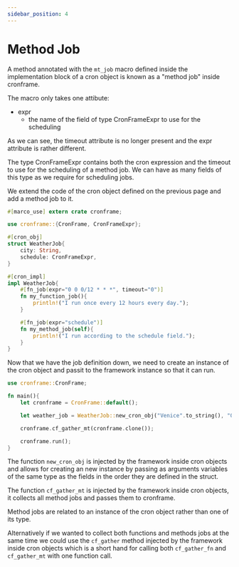 ```yaml
---
sidebar_position: 4
---
```


# Method Job

A method annotated with the `mt_job` macro defined inside the implementation block of a cron object is known as a "method job" inside cronframe.

The macro only takes one attibute:
- expr
    - the name of the field of type CronFrameExpr to use for the scheduling

As we can see, the timeout attribute is no longer present and the expr attribute is rather different.

The type CronFrameExpr contains both the cron expression and the timeout to use for the scheduling of a method job. We can have as many fields of this type as we require for scheduling jobs.

We extend the code of the cron object defined on the previous page and add a method job to it.

```rust
#[marco_use] extern crate cronframe;

use cronframe::{CronFrame, CronFrameExpr};

#[cron_obj]
struct WeatherJob{
    city: String,
    schedule: CronFrameExpr,
}

#[cron_impl]
impl WeatherJob{
    #[fn_job(expr="0 0 0/12 * * *", timeout="0")]
    fn my_function_job(){
        println!("I run once every 12 hours every day.");
    }

    #[fn_job(expr="schedule")]
    fn my_method_job(self){
        println!("I run according to the schedule field.");
    }
}
```

Now that we have the job definition down, we need to create an instance of the cron object and passit to the framework instance so that it can run.

```rust
use cronframe::CronFrame;

fn main(){
    let cronframe = CronFrame::default();

    let weather_job = WeatherJob::new_cron_obj("Venice".to_string(), "0 0 0/12 * * *".into());

    cronframe.cf_gather_mt(cronframe.clone()); 

    cronframe.run(); 
}
```

The function `new_cron_obj` is injected by the framework inside cron objects and allows for creating an new instance by passing as arguments variables of the same type as the fields in the order they are defined in the struct.

The function `cf_gather_mt` is injected by the framework inside cron objects, it collects all method jobs and passes them to cronframe.

Method jobs are related to an instance of the cron object rather than one of its type.

Alternatively if we wanted to collect both functions and methods jobs at the same time we could use the `cf_gather` method injected by the framework inside cron objects which is a short hand for calling both `cf_gather_fn` and `cf_gather_mt` with one function call.
